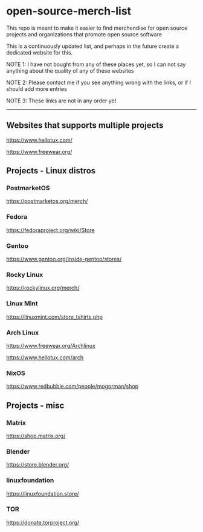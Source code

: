 # open-source-merch-list
This repo is meant to make it easier to find merchendise for open source projects and organizations that promote open source software

This is a continuously updated list, and perhaps in the future create a dedicated website for this. 

NOTE 1: I have not bought from any of these places yet, so I can not say anything about the quality of any of these websites

NOTE 2: Please contact me if you see anything wrong with the links, or if I should add more entries

NOTE 3: These links are not in any order yet

--------------------

## Websites that supports multiple projects

https://www.hellotux.com/

https://www.freewear.org/

## Projects - Linux distros

### PostmarketOS

https://postmarketos.org/merch/

### Fedora

https://fedoraproject.org/wiki/Store

### Gentoo

https://www.gentoo.org/inside-gentoo/stores/

### Rocky Linux

https://rockylinux.org/merch/

### Linux Mint

https://linuxmint.com/store_tshirts.php

### Arch Linux

https://www.freewear.org/Archlinux

https://www.hellotux.com/arch

### NixOS

https://www.redbubble.com/people/mogorman/shop

## Projects - misc

### Matrix

https://shop.matrix.org/

### Blender

https://store.blender.org/

### linuxfoundation

https://linuxfoundation.store/

### TOR

https://donate.torproject.org/
